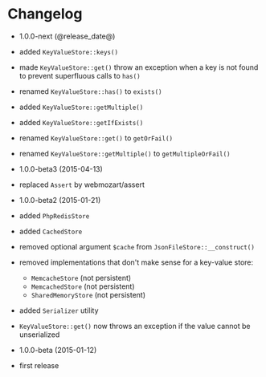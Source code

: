 Changelog
=========

* 1.0.0-next (@release_date@)

 * added `KeyValueStore::keys()`
 * made `KeyValueStore::get()` throw an exception when a key is not found to
   prevent superfluous calls to `has()`
 * renamed `KeyValueStore::has()` to `exists()`
 * added `KeyValueStore::getMultiple()`
 * added `KeyValueStore::getIfExists()`
 * renamed `KeyValueStore::get()` to `getOrFail()`
 * renamed `KeyValueStore::getMultiple()` to `getMultipleOrFail()`

* 1.0.0-beta3 (2015-04-13)

 * replaced `Assert` by webmozart/assert
 
* 1.0.0-beta2 (2015-01-21)

 * added `PhpRedisStore`
 * added `CachedStore`
 * removed optional argument `$cache` from `JsonFileStore::__construct()`
 * removed implementations that don't make sense for a key-value store: 
   * `MemcacheStore` (not persistent)
   * `MemcachedStore` (not persistent)
   * `SharedMemoryStore` (not persistent)
 * added `Serializer` utility
 * `KeyValueStore::get()` now throws an exception if the value cannot be unserialized

* 1.0.0-beta (2015-01-12)

 * first release
